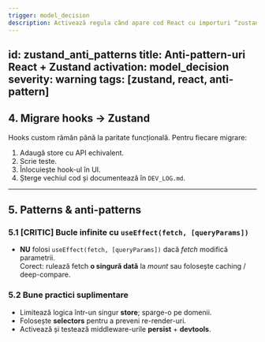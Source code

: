 ```yaml
---
trigger: model_decision
description: Activează regula când apare cod React cu importuri “zustand”, hook-uri   `use…Store`, `store.getState` sau un `useEffect` care face fetch și poate   declanșa bucle în store. Ignoră dacă nu e context React/Zustand.
---
```


id: zustand_anti_patterns
title: Anti-pattern-uri React + Zustand
activation: model_decision
severity: warning
tags: [zustand, react, anti-pattern]
---

## 4. Migrare hooks → Zustand
Hooks custom rămân până la paritate funcțională. Pentru fiecare migrare:
1. Adaugă store cu API echivalent.  
2. Scrie teste.  
3. Înlocuiește hook-ul în UI.  
4. Șterge vechiul cod și documentează în `DEV_LOG.md`.

---

## 5. Patterns & anti-patterns

### 5.1 [CRITIC] Bucle infinite cu `useEffect(fetch, [queryParams])`
- **NU** folosi `useEffect(fetch, [queryParams])` dacă *fetch* modifică parametrii.  
  Corect: rulează fetch **o singură dată** la *mount* sau folosește caching / deep-compare.

### 5.2 Bune practici suplimentare
- Limitează logica într-un singur **store**; sparge-o pe domenii.
- Folosește **selectors** pentru a preveni re-render-uri.
- Activează și testează middleware-urile **persist** + **devtools**.